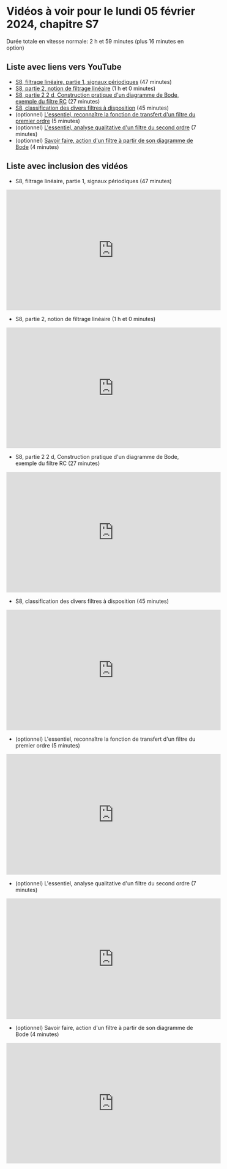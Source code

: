 
# Vidéos à voir pour le lundi 05 février 2024, chapitre S7

Durée totale en vitesse normale: 2 h et 59 minutes (plus 16 minutes en option)

## Liste avec liens vers YouTube

*  [S8, filtrage linéaire, partie 1, signaux périodiques](https://youtu.be/bDLAx6rHOEk) (47 minutes)
*  [S8, partie 2, notion de filtrage linéaire](https://youtu.be/uwV_NXLlfVA) (1 h et 0 minutes)
*  [S8, partie 2 2 d, Construction pratique d'un diagramme de Bode, exemple du filtre RC](https://youtu.be/iOaxb68D0TA) (27 minutes)
*  [S8, classification des divers filtres à disposition](https://youtu.be/tPdNomgUxTY) (45 minutes)
* (optionnel) [L'essentiel, reconnaître la fonction de transfert d'un filtre du premier ordre](https://youtu.be/MA8YZNMTCTs) (5 minutes)
* (optionnel) [L'essentiel, analyse qualitative d'un filtre du second ordre](https://youtu.be/04p7WE6VOu8) (7 minutes)
* (optionnel) [Savoir faire, action d'un filtre à partir de son diagramme de Bode](https://youtu.be/uuL6twOdx1U) (4 minutes)

## Liste avec inclusion des vidéos

*  S8, filtrage linéaire, partie 1, signaux périodiques (47 minutes)

 <div style="text-align:center">
<iframe width="560" height="315" src="https://www.youtube.com/embed/bDLAx6rHOEk" title="YouTube video player" frameborder="0" allow="accelerometer; autoplay; clipboard-write; encrypted-media; gyroscope; picture-in-picture" allowfullscreen></iframe>
</div>
 

*  S8, partie 2, notion de filtrage linéaire (1 h et 0 minutes)

 <div style="text-align:center">
<iframe width="560" height="315" src="https://www.youtube.com/embed/uwV_NXLlfVA" title="YouTube video player" frameborder="0" allow="accelerometer; autoplay; clipboard-write; encrypted-media; gyroscope; picture-in-picture" allowfullscreen></iframe>
</div>
 

*  S8, partie 2 2 d, Construction pratique d'un diagramme de Bode, exemple du filtre RC (27 minutes)

 <div style="text-align:center">
<iframe width="560" height="315" src="https://www.youtube.com/embed/iOaxb68D0TA" title="YouTube video player" frameborder="0" allow="accelerometer; autoplay; clipboard-write; encrypted-media; gyroscope; picture-in-picture" allowfullscreen></iframe>
</div>
 

*  S8, classification des divers filtres à disposition (45 minutes)

 <div style="text-align:center">
<iframe width="560" height="315" src="https://www.youtube.com/embed/tPdNomgUxTY" title="YouTube video player" frameborder="0" allow="accelerometer; autoplay; clipboard-write; encrypted-media; gyroscope; picture-in-picture" allowfullscreen></iframe>
</div>
 

* (optionnel) L'essentiel, reconnaître la fonction de transfert d'un filtre du premier ordre (5 minutes)

 <div style="text-align:center">
<iframe width="560" height="315" src="https://www.youtube.com/embed/MA8YZNMTCTs" title="YouTube video player" frameborder="0" allow="accelerometer; autoplay; clipboard-write; encrypted-media; gyroscope; picture-in-picture" allowfullscreen></iframe>
</div>
 

* (optionnel) L'essentiel, analyse qualitative d'un filtre du second ordre (7 minutes)

 <div style="text-align:center">
<iframe width="560" height="315" src="https://www.youtube.com/embed/04p7WE6VOu8" title="YouTube video player" frameborder="0" allow="accelerometer; autoplay; clipboard-write; encrypted-media; gyroscope; picture-in-picture" allowfullscreen></iframe>
</div>
 

* (optionnel) Savoir faire, action d'un filtre à partir de son diagramme de Bode (4 minutes)

 <div style="text-align:center">
<iframe width="560" height="315" src="https://www.youtube.com/embed/uuL6twOdx1U" title="YouTube video player" frameborder="0" allow="accelerometer; autoplay; clipboard-write; encrypted-media; gyroscope; picture-in-picture" allowfullscreen></iframe>
</div>
 

